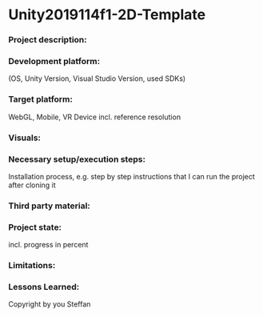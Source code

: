 # Unity2019114f1-2D-Template

### Project description: 


### Development platform: 
(OS, Unity Version, Visual Studio Version, used SDKs)

### Target platform: 
WebGL, Mobile, VR Device incl. reference resolution 

### Visuals: 


### Necessary setup/execution steps: 
Installation process, e.g. step by step instructions that I can run the project after cloning it

### Third party material: 


### Project state: 
incl. progress in percent

### Limitations: 

### Lessons Learned: 

Copyright by you Steffan